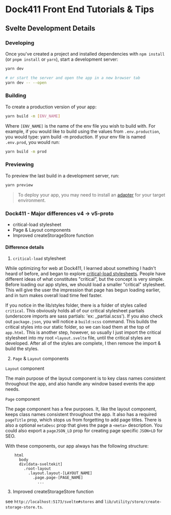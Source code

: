 # Dock411 Front End Tutorials & Tips

## Svelte Development Details

### Developing

Once you've created a project and installed dependencies with `npm install` (or `pnpm install` or `yarn`), start a development server:

```bash
yarn dev

# or start the server and open the app in a new browser tab
yarn dev -- --open
```

### Building

To create a production version of your app:

```bash
yarn build -m [ENV_NAME]
```

Where `[ENV_NAME]` is the name of the env file you wish to build with. For example, if you would like to build using the values from
`.env.production`, you would type: yarn build -m production. If your env file is named `.env.prod`, you would run:

```bash
yarn build -m prod
```

### Previewing

To preview the last build in a development server, run:

```bash
yarn preview
```

> To deploy your app, you may need to install an [adapter](https://kit.svelte.dev/docs/adapters) for your target environment.

### Dock411 - Major differences v4 -> v5-proto

- critical-load stylesheet
- Page & Layout components
- Improved createStorageStore function

#### Difference details

1. `critical-load` stylesheet

While optimizing for web at Dock411, I learned about something I hadn't heard of before, and began to explore [critical-load stylesheets](https://www.smashingmagazine.com/2015/08/understanding-critical-css/).
People have different ideas of what constitutes "critical", but the concept is very simple. Before loading our app styles, we should load a smaller "critical" stylesheet. This will give the user
the impression that page has begun loading earlier, and in turn makes overall load time feel faster.

If you notice in the lib/styles folder, there is a folder of styles called `critical`. This obviously holds all of our critical stylesheet partials (underscore imports are sass partials: 'ex: \_partial.scss').
If you also check out `package.json`, you will notice a `build:scss` command. This builds the critical styles into our static folder, so we can load them at the top of `app.html`. This is another step, however,
so usually I just import the critical stylesheet into my root `+layout.svelte` file, until the critical styles are developed. After all of the styles are complete, I then remove the import & build the styles.

2. `Page` & `Layout` components

`Layout` component

The main purpose of the layout component is to key class names consistent throughout the app, and also handle any window based events the app needs.

`Page` component

The page component has a few purposes. It, like the layout component, keeps class names consistent throughout the app. It also has a required `pageTitle` prop, which stops us from forgetting to add page titles.
There is also a optional `metaDesc` prop that gives the page a `<meta>` description. You could also export a `pageJSON_LD` prop for creating page specific `JSON+LD` for SEO.

With these components, our app always has the following structure:

        html
          body
          div[data-sveltekit]
            .root-layout
              .layout.layout-[LAYOUT_NAME]
                .page.page-[PAGE_NAME]
                  ...

3. Improved createStorageStore function

see `http://localhost:5173/svelte#stores` and `lib/utility/store/create-storage-store.ts`.
